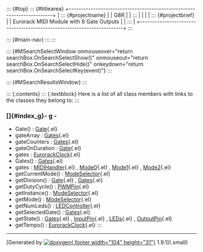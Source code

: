 ::: {#top}
::: {#titlearea}
+-----------------------------------------------------------------------+
| ::: {#projectname}                                                    |
| G8R                                                                   |
| :::                                                                   |
|                                                                       |
| ::: {#projectbrief}                                                   |
| Eurorack MIDI Module with 8 Gate Outputs                              |
| :::                                                                   |
+-----------------------------------------------------------------------+
:::

::: {#main-nav}
:::
:::

::: {#MSearchSelectWindow onmouseover="return searchBox.OnSearchSelectShow()" onmouseout="return searchBox.OnSearchSelectHide()" onkeydown="return searchBox.OnSearchSelectKey(event)"}
:::

::: {#MSearchResultsWindow}
:::

::: {.contents}
::: {.textblock}
Here is a list of all class members with links to the classes they
belong to:
:::

### []{#index_g}- g -

-   Gate() :
    [Gate](classGate.html#a9f0a3e04c61f6924c2d2d5bbdfaa8ead){.el}
-   gateArray :
    [Gates](classGates.html#a4864124d3f822dbed79aa467f454fd1a){.el}
-   gateCounters :
    [Gates](classGates.html#a283f2d50700fad8bdca29e6227e65045){.el}
-   gateOnDuration :
    [Gate](classGate.html#a35f127ccfcc6721cd0fcae3de805815f){.el}
-   gates :
    [EurorackClock](classEurorackClock.html#af7e11cb46ab51c58609123ae13c236eb){.el}
-   Gates() :
    [Gates](classGates.html#af53ba952e2d91b90884fb38fe1f0fa0d){.el}
-   gates :
    [MIDIHandler](classMIDIHandler.html#a6e7403817e27f065202890151901ab12){.el}
    , [Mode0](classMode0.html#adc42a2183e9c806749f5a4a6de0fa07e){.el} ,
    [Mode1](classMode1.html#abf42339815e644befd936ad85c4b6d87){.el} ,
    [Mode2](classMode2.html#a2d0e2cb262c9a1b593d2ca26bce49259){.el}
-   getCurrentMode() :
    [ModeSelector](classModeSelector.html#a5a599c64ffef54ba1dade4fedff23d7a){.el}
-   getDivision() :
    [Gate](classGate.html#ab99412ef6a005235669a0acc34bc9c9b){.el} ,
    [Gates](classGates.html#a06f6153e686887048497f965599e6ba4){.el}
-   getDutyCycle() :
    [PWMPin](classPWMPin.html#ab2fb4da8e9bed797fc975390b5cfd0f5){.el}
-   getInstance() :
    [ModeSelector](classModeSelector.html#a2312f6a56156ab4557baebe6f2d050ea){.el}
-   getMode() :
    [ModeSelector](classModeSelector.html#a4df062db5ff1caaae1e2d7fc44915bff){.el}
-   getNumLeds() :
    [LEDController](classLEDController.html#acd5157d96af56837fd665fd222aba918){.el}
-   getSelectedGate() :
    [Gates](classGates.html#a18d0602275e88db59021394b4a377151){.el}
-   getState() :
    [Gates](classGates.html#a83389338058653f2defddf694a927d56){.el} ,
    [InputPin](classInputPin.html#abcb57baddc2f83f5c969959bbec21047){.el}
    , [LEDs](classLEDs.html#a98711a933b0dc69df40c3d9752a61334){.el} ,
    [OutputPin](classOutputPin.html#a925d7942850c2a7f17f0152a64db5e34){.el}
-   getTempo() :
    [EurorackClock](classEurorackClock.html#a3ee132275b852260555b9cd5cf9536c1){.el}
:::

------------------------------------------------------------------------

[Generated by [![doxygen](doxygen.svg){.footer width="104"
height="31"}](https://www.doxygen.org/index.html) 1.9.1]{.small}
